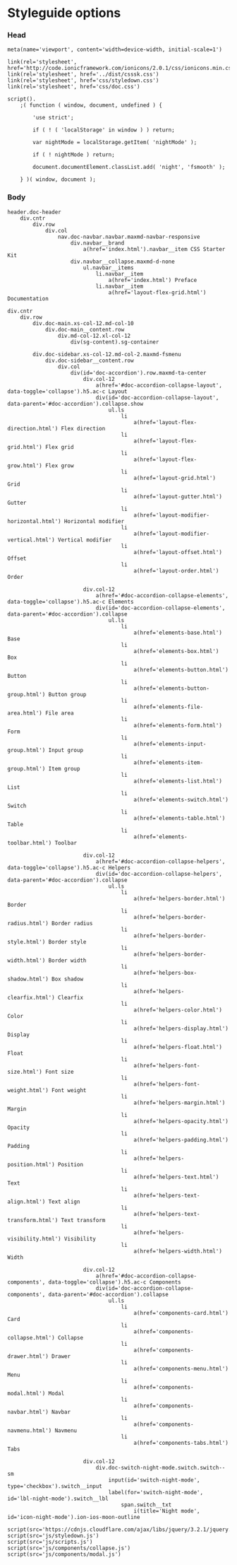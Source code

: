 # Styleguide options

### Head

	meta(name='viewport', content='width=device-width, initial-scale=1')

	link(rel='stylesheet', href='http://code.ionicframework.com/ionicons/2.0.1/css/ionicons.min.css')
	link(rel='stylesheet', href='../dist/csssk.css')
	link(rel='stylesheet', href='css/styledown.css')
	link(rel='stylesheet', href='css/doc.css')

	script().
		;( function ( window, document, undefined ) {

			'use strict';

			if ( ! ( 'localStorage' in window ) ) return;

			var nightMode = localStorage.getItem( 'nightMode' );

			if ( ! nightMode ) return;

			document.documentElement.classList.add( 'night', 'fsmooth' );

		} )( window, document );

### Body

	header.doc-header
		div.cntr
			div.row
				div.col
					nav.doc-navbar.navbar.maxmd-navbar-responsive
						div.navbar__brand
							a(href='index.html').navbar__item CSS Starter Kit
						div.navbar__collapse.maxmd-d-none
							ul.navbar__items
								li.navbar__item
									a(href='index.html') Preface
								li.navbar__item
									a(href='layout-flex-grid.html') Documentation

	div.cntr
		div.row
			div.doc-main.xs-col-12.md-col-10
				div.doc-main__content.row
					div.md-col-12.xl-col-12
						div(sg-content).sg-container

			div.doc-sidebar.xs-col-12.md-col-2.maxmd-fsmenu
				div.doc-sidebar__content.row
					div.col
						div(id='doc-accordion').row.maxmd-ta-center
							div.col-12
								a(href='#doc-accordion-collapse-layout', data-toggle='collapse').h5.ac-c Layout
								div(id='doc-accordion-collapse-layout', data-parent='#doc-accordion').collapse.show
									ul.ls
										li
											a(href='layout-flex-direction.html') Flex direction
										li
											a(href='layout-flex-grid.html') Flex grid
										li
											a(href='layout-flex-grow.html') Flex grow
										li
											a(href='layout-grid.html') Grid
										li
											a(href='layout-gutter.html') Gutter
										li
											a(href='layout-modifier-horizontal.html') Horizontal modifier
										li
											a(href='layout-modifier-vertical.html') Vertical modifier
										li
											a(href='layout-offset.html') Offset
										li
											a(href='layout-order.html') Order

							div.col-12
								a(href='#doc-accordion-collapse-elements', data-toggle='collapse').h5.ac-c Elements
								div(id='doc-accordion-collapse-elements', data-parent='#doc-accordion').collapse
									ul.ls
										li
											a(href='elements-base.html') Base
										li
											a(href='elements-box.html') Box
										li
											a(href='elements-button.html') Button
										li
											a(href='elements-button-group.html') Button group
										li
											a(href='elements-file-area.html') File area
										li
											a(href='elements-form.html') Form
										li
											a(href='elements-input-group.html') Input group
										li
											a(href='elements-item-group.html') Item group
										li
											a(href='elements-list.html') List
										li
											a(href='elements-switch.html') Switch
										li
											a(href='elements-table.html') Table
										li
											a(href='elements-toolbar.html') Toolbar

							div.col-12
								a(href='#doc-accordion-collapse-helpers', data-toggle='collapse').h5.ac-c Helpers
								div(id='doc-accordion-collapse-helpers', data-parent='#doc-accordion').collapse
									ul.ls
										li
											a(href='helpers-border.html') Border
										li
											a(href='helpers-border-radius.html') Border radius
										li
											a(href='helpers-border-style.html') Border style
										li
											a(href='helpers-border-width.html') Border width
										li
											a(href='helpers-box-shadow.html') Box shadow
										li
											a(href='helpers-clearfix.html') Clearfix
										li
											a(href='helpers-color.html') Color
										li
											a(href='helpers-display.html') Display
										li
											a(href='helpers-float.html') Float
										li
											a(href='helpers-font-size.html') Font size
										li
											a(href='helpers-font-weight.html') Font weight
										li
											a(href='helpers-margin.html') Margin
										li
											a(href='helpers-opacity.html') Opacity
										li
											a(href='helpers-padding.html') Padding
										li
											a(href='helpers-position.html') Position
										li
											a(href='helpers-text.html') Text
										li
											a(href='helpers-text-align.html') Text align
										li
											a(href='helpers-text-transform.html') Text transform
										li
											a(href='helpers-visibility.html') Visibility
										li
											a(href='helpers-width.html') Width

							div.col-12
								a(href='#doc-accordion-collapse-components', data-toggle='collapse').h5.ac-c Components
								div(id='doc-accordion-collapse-components', data-parent='#doc-accordion').collapse
									ul.ls
										li
											a(href='components-card.html') Card
										li
											a(href='components-collapse.html') Collapse
										li
											a(href='components-drawer.html') Drawer
										li
											a(href='components-menu.html') Menu
										li
											a(href='components-modal.html') Modal
										li
											a(href='components-navbar.html') Navbar
										li
											a(href='components-navmenu.html') Navmenu
										li
											a(href='components-tabs.html') Tabs

							div.col-12
							    div.doc-switch-night-mode.switch.switch--sm
								    input(id='switch-night-mode', type='checkbox').switch__input
								    label(for='switch-night-mode', id='lbl-night-mode').switch__lbl
									    span.switch__txt
										    i(title='Night mode', id='icon-night-mode').ion-ios-moon-outline

	script(src='https://cdnjs.cloudflare.com/ajax/libs/jquery/3.2.1/jquery.min.js')
	script(src='js/styledown.js')
	script(src='js/scripts.js')
	script(src='js/components/collapse.js')
	script(src='js/components/modal.js')
